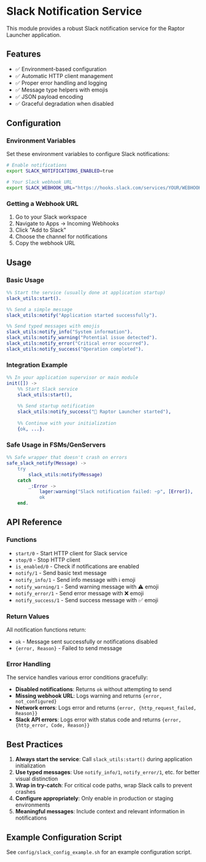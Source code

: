 # Slack Notification Service

This module provides a robust Slack notification service for the Raptor Launcher application.

## Features

- ✅ Environment-based configuration
- ✅ Automatic HTTP client management
- ✅ Proper error handling and logging
- ✅ Message type helpers with emojis
- ✅ JSON payload encoding
- ✅ Graceful degradation when disabled

## Configuration

### Environment Variables

Set these environment variables to configure Slack notifications:

```bash
# Enable notifications
export SLACK_NOTIFICATIONS_ENABLED=true

# Your Slack webhook URL
export SLACK_WEBHOOK_URL="https://hooks.slack.com/services/YOUR/WEBHOOK/URL"
```

### Getting a Webhook URL

1. Go to your Slack workspace
2. Navigate to Apps → Incoming Webhooks
3. Click "Add to Slack"
4. Choose the channel for notifications
5. Copy the webhook URL

## Usage

### Basic Usage

```erlang
%% Start the service (usually done at application startup)
slack_utils:start().

%% Send a simple message
slack_utils:notify("Application started successfully").

%% Send typed messages with emojis
slack_utils:notify_info("System information").
slack_utils:notify_warning("Potential issue detected").
slack_utils:notify_error("Critical error occurred").
slack_utils:notify_success("Operation completed").
```

### Integration Example

```erlang
%% In your application supervisor or main module
init([]) ->
    %% Start Slack service
    slack_utils:start(),
    
    %% Send startup notification
    slack_utils:notify_success("🚀 Raptor Launcher started"),
    
    %% Continue with your initialization
    {ok, ...}.
```

### Safe Usage in FSMs/GenServers

```erlang
%% Safe wrapper that doesn't crash on errors
safe_slack_notify(Message) ->
    try
        slack_utils:notify(Message)
    catch
        _:Error ->
            lager:warning("Slack notification failed: ~p", [Error]),
            ok
    end.
```

## API Reference

### Functions

- `start/0` - Start HTTP client for Slack service
- `stop/0` - Stop HTTP client
- `is_enabled/0` - Check if notifications are enabled
- `notify/1` - Send basic text message
- `notify_info/1` - Send info message with ℹ️ emoji
- `notify_warning/1` - Send warning message with ⚠️ emoji  
- `notify_error/1` - Send error message with ❌ emoji
- `notify_success/1` - Send success message with ✅ emoji

### Return Values

All notification functions return:

- `ok` - Message sent successfully or notifications disabled
- `{error, Reason}` - Failed to send message

### Error Handling

The service handles various error conditions gracefully:

- **Disabled notifications**: Returns `ok` without attempting to send
- **Missing webhook URL**: Logs warning and returns `{error, not_configured}`
- **Network errors**: Logs error and returns `{error, {http_request_failed, Reason}}`
- **Slack API errors**: Logs error with status code and returns `{error, {http_error, Code, Reason}}`

## Best Practices

1. **Always start the service**: Call `slack_utils:start()` during application initialization
2. **Use typed messages**: Use `notify_info/1`, `notify_error/1`, etc. for better visual distinction
3. **Wrap in try-catch**: For critical code paths, wrap Slack calls to prevent crashes
4. **Configure appropriately**: Only enable in production or staging environments
5. **Meaningful messages**: Include context and relevant information in notifications

## Example Configuration Script

See `config/slack_config_example.sh` for an example configuration script.